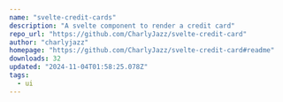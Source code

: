 ```yaml
---
name: "svelte-credit-cards"
description: "A svelte component to render a credit card"
repo_url: "https://github.com/CharlyJazz/svelte-credit-card"
author: "charlyjazz"
homepage: "https://github.com/CharlyJazz/svelte-credit-card#readme"
downloads: 32
updated: "2024-11-04T01:58:25.078Z"
tags: 
  - ui
---
```

